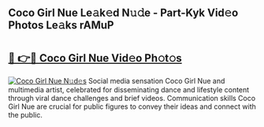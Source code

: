 ## Coco Girl Nue Le𝚊k𝚎d N𝚞𝚍e - Part-Kyk Vid𝚎o Photos Le𝚊ks rAMuP

# <h2><a href="http://fbau4rk.evod.top/?m=Coco+Girl+Nue">🔗 👉🔴 Coco Girl Nue Vid𝚎o Ph𝚘t𝚘s</a></h2>

[![Coco Girl Nue N𝚞d𝚎s](https://i.imgur.com/8V9OHl7.gif)](http://fbau4rk.evod.top/?m=Coco+Girl+Nue)
Social media sensation Coco Girl Nue and multimedia artist, celebrated for disseminating dance and lifestyle content through viral dance challenges and brief videos. Communication skills Coco Girl Nue are crucial for public figures to convey their ideas and connect with the public. 
